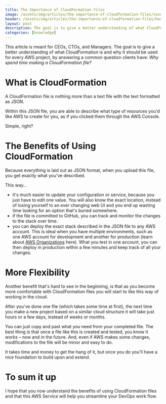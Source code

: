 ```yaml
---
title: The Importance of CloudFormation Files
image: /assets/img/articles/the-importance-of-cloudformation-files/cover.png
header: /assets/img/articles/the-importance-of-cloudformation-files/header.png
layout: post
description: The goal is to give a better understanding of what CloudFormation is and why it should be used for every AWS project.
categories: [knowledge]
---
```


This article is meant for CEOs, CTOs, and Managers. The goal is to give a better understanding of what CloudFormation is and why it should be used for every AWS project, by answering a common question clients have: *Why spend time making a CloudFormation file?*

# What is CloudFormation

A CloudFormation file is nothing more than a text file with the text formatted as JSON.

Within this JSON file, you are able to describe what type of resources you'd like AWS to create for you, as if you clicked them through the AWS Console.

Simple, right?

# The Benefits of Using CloudFormation

Because everything is laid out as JSON format, when you upload this file, you get exactly what you've described.

This way...

- it's much easier to update your configuration or service, because you just have to edit one value. You will also know the exact location, instead of losing yourself to an ever changing web UI and you end up wasting time looking for an option that's buried somewhere.
- if the file is committed to GitHub, you can track and monitor the changes to the stack over time.
- you can deploy the exact stack described in the JSON file to any AWS account. This is ideal when you have multiple environments, such as one AWS account for development and another for production (learn about [AWS Organizations](https://consulting.0x4447.com/articles/knowledge/the-benefits-of-aws-organizations.html) here). What you test in one account, you can  then deploy in production within a few minutes and keep track of all your changes.

# More Flexibility

Another benefit that's hard to see in the beginning, is that as you become more comfortable with CloudFormation files you will start to like this way of working in the cloud.

After you've done one file (which takes some time at first), the next time you make a new project based on a similar cloud structure it will take just hours or a few days, instead of weeks or months.

You can just copy and past what you need from your completed file. The best thing is that once a file like this is created and tested, you know it works – now and in the future. And, even if AWS makes some changes, modifications to the file will be minor and easy to do.

It takes time and money to get the hang of it, but once you do you'll have a nice foundation to build upon and extend.

# To sum it up

I hope that you now understand the benefits of using CloudFormation files and that this AWS Service will help you streamline your DevOps work flow.